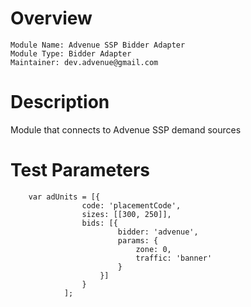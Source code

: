 # Overview

```
Module Name: Advenue SSP Bidder Adapter
Module Type: Bidder Adapter
Maintainer: dev.advenue@gmail.com
```

# Description

Module that connects to Advenue SSP demand sources

# Test Parameters
```
    var adUnits = [{
                code: 'placementCode',
                sizes: [[300, 250]],
                bids: [{
                        bidder: 'advenue',
                        params: {
                            zone: 0,
                            traffic: 'banner'
                        }
                    }]
                }
            ];
```
